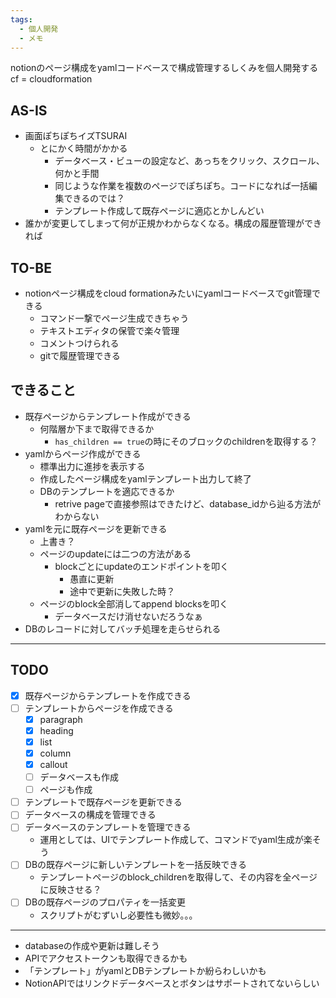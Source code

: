 ```yaml
---
tags:
  - 個人開発
  - メモ
---
```

notionのページ構成をyamlコードベースで構成管理するしくみを個人開発する
cf = cloudformation

## AS-IS
- 画面ぽちぽちイズTSURAI
	- とにかく時間がかかる
		- データベース・ビューの設定など、あっちをクリック、スクロール、何かと手間
		- 同じような作業を複数のページでぽちぽち。コードになれば一括編集できるのでは？
		- テンプレート作成して既存ページに適応とかしんどい
- 誰かが変更してしまって何が正規かわからなくなる。構成の履歴管理ができれば

## TO-BE
- notionページ構成をcloud formationみたいにyamlコードベースでgit管理できる
	- コマンド一撃でページ生成できちゃう
	- テキストエディタの保管で楽々管理
	- コメントつけられる
	- gitで履歴管理できる

## できること
- 既存ページからテンプレート作成ができる
	- 何階層か下まで取得できるか
		- `has_children == true`の時にそのブロックのchildrenを取得する？
- yamlからページ作成ができる
	- 標準出力に進捗を表示する
	- 作成したページ構成をyamlテンプレート出力して終了
	- DBのテンプレートを適応できるか
		- retrive pageで直接参照はできたけど、database_idから辿る方法がわからない
- yamlを元に既存ページを更新できる
	- 上書き？
	- ページのupdateには二つの方法がある
		- blockごとにupdateのエンドポイントを叩く
			- 愚直に更新
			- 途中で更新に失敗した時？
	- ページのblock全部消してappend blocksを叩く
		- データベースだけ消せないだろうなぁ
- DBのレコードに対してバッチ処理を走らせられる
---
## TODO
- [x] 既存ページからテンプレートを作成できる
- [ ] テンプレートからページを作成できる
	- [x] paragraph
	- [x] heading
	- [x] list
	- [x] column
	- [x] callout
	- [ ] データベースも作成
	- [ ] ページも作成
- [ ] テンプレートで既存ページを更新できる
- [ ] データベースの構成を管理できる
- [ ] データベースのテンプレートを管理できる
	- 運用としては、UIでテンプレート作成して、コマンドでyaml生成が楽そう
- [ ] DBの既存ページに新しいテンプレートを一括反映できる
	- テンプレートページのblock_childrenを取得して、その内容を全ページに反映させる？
- [ ] DBの既存ページのプロパティを一括変更
	- スクリプトがむずいし必要性も微妙。。。

---
- databaseの作成や更新は難しそう
- APIでアクセストークンも取得できるかも
- 「テンプレート」がyamlとDBテンプレートか紛らわしいかも
- NotionAPIではリンクドデータベースとボタンはサポートされてないらしい

